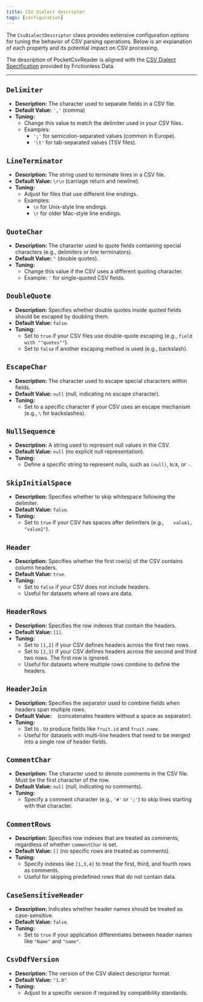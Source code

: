 ```yaml
---
title: CSV dialect descriptor
tags: [configuration]
---
```

The `CsvDialectDescriptor` class provides extensive configuration options for tuning the behavior of CSV parsing operations. Below is an explanation of each property and its potential impact on CSV processing.

The description of PocketCsvReader is aligned with the [CSV Dialect Specification](https://specs.frictionlessdata.io/csv-dialect/#specification) provided by Frictionless Data.

---

## `Delimiter`

- **Description:** The character used to separate fields in a CSV file.
- **Default Value:** `','` (comma)
- **Tuning:**
  - Change this value to match the delimiter used in your CSV files.
  - Examples:
    - `';'` for semicolon-separated values (common in Europe).
    - `'\t'` for tab-separated values (TSV files).

## `LineTerminator`

- **Description:** The string used to terminate lines in a CSV file.
- **Default Value:** `\r\n` (carriage return and newline).
- **Tuning:**
  - Adjust for files that use different line endings.
  - Examples:
    - `\n` for Unix-style line endings.
    - `\r` for older Mac-style line endings.

## `QuoteChar`

- **Description:** The character used to quote fields containing special characters (e.g., delimiters or line terminators).
- **Default Value:** `"` (double quotes).
- **Tuning:**
  - Change this value if the CSV uses a different quoting character.
  - Example: `'` for single-quoted CSV fields.

## `DoubleQuote`

- **Description:** Specifies whether double quotes inside quoted fields should be escaped by doubling them.
- **Default Value:** `false`.
- **Tuning:**
  - Set to `true` if your CSV files use double-quote escaping (e.g., `field with ""quotes""`).
  - Set to `false` if another escaping method is used (e.g., backslash).

## `EscapeChar`

- **Description:** The character used to escape special characters within fields.
- **Default Value:** `null` (null, indicating no escape character).
- **Tuning:**
  - Set to a specific character if your CSV uses an escape mechanism (e.g., `\` for backslashes).

## `NullSequence`

- **Description:** A string used to represent null values in the CSV.
- **Default Value:** `null` (no explicit null representation).
- **Tuning:**
  - Define a specific string to represent nulls, such as `(null)`, `N/A`, or `-`.

## `SkipInitialSpace`

- **Description:** Specifies whether to skip whitespace following the delimiter.
- **Default Value:** `false`.
- **Tuning:**
  - Set to `true` if your CSV has spaces after delimiters (e.g., `   value1, "value2"`).

## `Header`

- **Description:** Specifies whether the first row(s) of the CSV contains column headers.
- **Default Value:** `true`.
- **Tuning:**
  - Set to `false` if your CSV does not include headers.
  - Useful for datasets where all rows are data.

## `HeaderRows`

- **Description:** Specifies the row indexes that contain the headers.
- **Default Value:** `[1]`.
- **Tuning:**
  - Set to `[1,2]` if your CSV defines headers across the first two rows.
  - Set to `[2,3]` if your CSV defines headers across the second and third two rows. The first row is ignored.
  - Useful for datasets where multiple rows combine to define the headers.

## `HeaderJoin`

- **Description:** Specifies the separator used to combine fields when headers span multiple rows.
- **Default Value:** ` ` (concatenates headers without a space as separator).
- **Tuning:**
  - Set to . to produce fields like `fruit.id` and `fruit.name`.
  - Useful for datasets with multi-line headers that need to be merged into a single row of header fields.

## `CommentChar`

- **Description:** The character used to denote comments in the CSV file. Must be the first character of the row.
- **Default Value:** `null` (null, indicating no comments).
- **Tuning:**
  - Specify a comment character (e.g., `'#'` or `';'`) to skip lines starting with that character.

## `CommentRows`

- **Description:** Specifies row indexes that are treated as comments, regardless of whether `commentChar` is set.
- **Default Value:** `[]` (no specific rows are treated as comments).
- **Tuning:**
  - Specify indexes like `[1,3,4]` to treat the first, third, and fourth rows as comments.
  - Useful for skipping predefined rows that do not contain data.

## `CaseSensitiveHeader`

- **Description:** Indicates whether header names should be treated as case-sensitive.
- **Default Value:** `false`.
- **Tuning:**
  - Set to `true` if your application differentiates between header names like `"Name"` and `"name"`.

## `CsvDdfVersion`

- **Description:** The version of the CSV dialect descriptor format.
- **Default Value:** `"1.0"`.
- **Tuning:**
  - Adjust to a specific version if required by compatibility standards.
